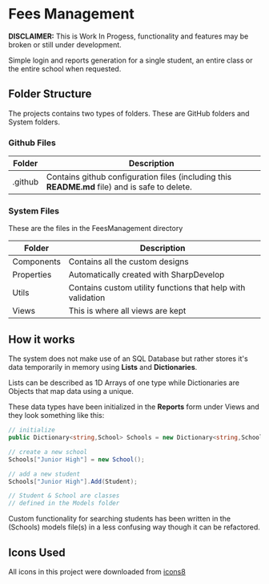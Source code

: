 # Fees Management

**DISCLAIMER:** This is Work In Progess, functionality and features may be broken or still under development.

Simple login and reports generation for a single student, an entire class or the entire school when requested.

## Folder Structure

The projects contains two types of folders. These are GitHub folders and System folders.

### Github Files

Folder | Description
---|---
.github | Contains github configuration files (including this **README.md** file) and is safe to delete.

### System Files

These are the files in the FeesManagement directory

Folder | Description
---|---
Components | Contains all the custom designs
Properties | Automatically created with SharpDevelop
Utils | Contains custom utility functions that help with validation
Views | This is where all views are kept

## How it works

The system does not make use of an SQL Database but rather stores it's data temporarily in memory using **Lists** and **Dictionaries**. 

Lists can be described as 1D Arrays of one type while Dictionaries are Objects that map data using a unique.

These data types have been initialized in the **Reports** form under Views and they look something like this:

```cs
// initialize
public Dictionary<string,School> Schools = new Dictionary<string,School>();

// create a new school
Schools["Junior High"] = new School();

// add a new student
Schools["Junior High"].Add(Student);

// Student & School are classes
// defined in the Models folder
```

Custom functionality for searching students has been written in the (Schools) models file(s) in a less confusing way though it can be refactored.

## Icons Used

All icons in this project were downloaded from [icons8](//Icons8.com)
